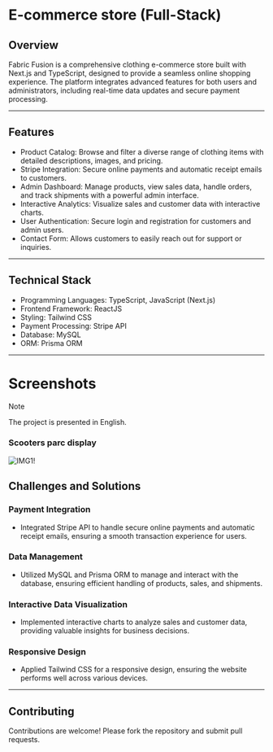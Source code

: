 ﻿# E-commerce store (Full-Stack)
## Overview
Fabric Fusion is a comprehensive clothing e-commerce store built with Next.js and TypeScript, designed to provide a seamless online shopping experience. The platform integrates advanced features for both users and administrators, including real-time data updates and secure payment processing.

<hr />

## Features
- Product Catalog: Browse and filter a diverse range of clothing items with detailed descriptions, images, and pricing.
- Stripe Integration: Secure online payments and automatic receipt emails to customers.
- Admin Dashboard: Manage products, view sales data, handle orders, and track shipments with a powerful admin interface.
- Interactive Analytics: Visualize sales and customer data with interactive charts.
- User Authentication: Secure login and registration for customers and admin users.
- Contact Form: Allows customers to easily reach out for support or inquiries.

<hr />

## Technical Stack
- Programming Languages: TypeScript, JavaScript (Next.js)
- Frontend Framework: ReactJS
- Styling: Tailwind CSS
- Payment Processing: Stripe API
- Database: MySQL
- ORM: Prisma ORM

<hr />

# Screenshots
> [!NOTE]
> The project is presented in English.
### Scooters parc display
![IMG1!](display_assests/display.gif)

## Challenges and Solutions
### Payment Integration
- Integrated Stripe API to handle secure online payments and automatic receipt emails, ensuring a smooth transaction experience for users.
### Data Management
- Utilized MySQL and Prisma ORM to manage and interact with the database, ensuring efficient handling of products, sales, and shipments.
### Interactive Data Visualization
- Implemented interactive charts to analyze sales and customer data, providing valuable insights for business decisions.
### Responsive Design
- Applied Tailwind CSS for a responsive design, ensuring the website performs well across various devices.

<hr />

## Contributing
Contributions are welcome! Please fork the repository and submit pull requests.
